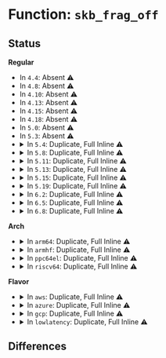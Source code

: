 # Function: <code>skb_frag_off</code>

## Status
<b>Regular</b>
<ul>
<li>
In <code>4.4</code>: Absent ⚠️
</li>
<li>
In <code>4.8</code>: Absent ⚠️
</li>
<li>
In <code>4.10</code>: Absent ⚠️
</li>
<li>
In <code>4.13</code>: Absent ⚠️
</li>
<li>
In <code>4.15</code>: Absent ⚠️
</li>
<li>
In <code>4.18</code>: Absent ⚠️
</li>
<li>
In <code>5.0</code>: Absent ⚠️
</li>
<li>
In <code>5.3</code>: Absent ⚠️
</li>
<li>
<details>
<summary>In <code>5.4</code>: Duplicate, Full Inline ⚠️</summary>

**Collision:** Static Duplication

**Inline:** Full

**Transformation:** False

**Instances:**

```
In drivers/net/xen-netfront.c (0)
Location: include/linux/skbuff.h:2898
Inline: True
```
```
In net/core/skbuff.c (0)
Location: include/linux/skbuff.h:2898
Inline: True
```
```
In net/core/datagram.c (0)
Location: include/linux/skbuff.h:2898
Inline: True
```
```
In net/core/dev.c (0)
Location: include/linux/skbuff.h:2898
Inline: True
```
```
In net/core/tso.c (0)
Location: include/linux/skbuff.h:2898
Inline: True
```
```
In net/ipv4/ip_output.c (0)
Location: include/linux/skbuff.h:2898
Inline: True
```
```
In net/ipv4/tcp.c (0)
Location: include/linux/skbuff.h:2898
Inline: True
```
```
In net/ipv6/ip6_output.c (0)
Location: include/linux/skbuff.h:2898
Inline: True
```
</details>
</li>
<li>
<details>
<summary>In <code>5.8</code>: Duplicate, Full Inline ⚠️</summary>

**Collision:** Static Duplication

**Inline:** Full

**Transformation:** False

**Instances:**

```
In drivers/net/xen-netfront.c (ffffffff8189939d)
Location: include/linux/skbuff.h:2921
Inline: True
Inline callers:
  - drivers/net/xen-netfront.c:xennet_start_xmit
  - drivers/net/xen-netfront.c:xennet_start_xmit
```
```
In net/core/skbuff.c (ffffffff819ea75f)
Location: include/linux/skbuff.h:2921
Inline: True
Inline callers:
  - net/core/skbuff.c:__skb_to_sgvec
  - net/core/skbuff.c:skb_append_pagefrags
  - net/core/skbuff.c:skb_seq_read
  - net/core/skbuff.c:skb_shift
  - net/core/skbuff.c:skb_shift
  - net/core/skbuff.c:skb_copy_and_csum_bits
  - net/core/skbuff.c:__skb_checksum
  - net/core/skbuff.c:skb_store_bits
  - net/core/skbuff.c:skb_send_sock_locked
  - net/core/skbuff.c:skb_copy_bits
  - net/core/skbuff.c:skb_copy_ubufs
  - net/core/skbuff.c:skb_dump
```
```
In net/core/datagram.c (ffffffff819f4d22)
Location: include/linux/skbuff.h:2921
Inline: True
Inline callers:
  - net/core/datagram.c:skb_copy_datagram_from_iter
  - net/core/datagram.c:__skb_datagram_iter
```
```
In net/core/dev.c (ffffffff819fdc1b)
Location: include/linux/skbuff.h:2921
Inline: True
Inline callers:
  - net/core/dev.c:skb_gro_reset_offset
```
```
In net/core/tso.c (ffffffff81a3475e)
Location: include/linux/skbuff.h:2921
Inline: True
Inline callers:
  - net/core/tso.c:tso_start
```
```
In net/ipv4/ip_output.c (ffffffff81a9d304)
Location: include/linux/skbuff.h:2921
Inline: True
Inline callers:
  - net/ipv4/ip_output.c:__ip_append_data
```
```
In net/ipv4/tcp.c (ffffffff81aa912f)
Location: include/linux/skbuff.h:2921
Inline: True
Inline callers:
  - net/ipv4/tcp.c:tcp_md5_hash_skb_data
  - net/ipv4/tcp.c:tcp_zerocopy_receive
  - net/ipv4/tcp.c:tcp_zerocopy_receive
  - net/ipv4/tcp.c:tcp_sendmsg_locked
  - net/ipv4/tcp.c:do_tcp_sendpages
```
```
In net/ipv6/ip6_output.c (ffffffff81b2eb75)
Location: include/linux/skbuff.h:2921
Inline: True
```
</details>
</li>
<li>
<details>
<summary>In <code>5.11</code>: Duplicate, Full Inline ⚠️</summary>

**Collision:** Static Duplication

**Inline:** Full

**Transformation:** False

**Instances:**

```
In drivers/net/xen-netfront.c (ffffffff818a789d)
Location: include/linux/skbuff.h:2947
Inline: True
Inline callers:
  - drivers/net/xen-netfront.c:xennet_start_xmit
  - drivers/net/xen-netfront.c:xennet_start_xmit
```
```
In net/core/skbuff.c (ffffffff819ea49f)
Location: include/linux/skbuff.h:2947
Inline: True
Inline callers:
  - net/core/skbuff.c:__skb_to_sgvec
  - net/core/skbuff.c:skb_append_pagefrags
  - net/core/skbuff.c:skb_seq_read
  - net/core/skbuff.c:skb_shift
  - net/core/skbuff.c:skb_shift
  - net/core/skbuff.c:skb_copy_and_csum_bits
  - net/core/skbuff.c:__skb_checksum
  - net/core/skbuff.c:skb_store_bits
  - net/core/skbuff.c:skb_send_sock_locked
  - net/core/skbuff.c:skb_copy_bits
  - net/core/skbuff.c:skb_copy_ubufs
  - net/core/skbuff.c:skb_dump
```
```
In net/core/datagram.c (ffffffff819f4efd)
Location: include/linux/skbuff.h:2947
Inline: True
Inline callers:
  - net/core/datagram.c:__zerocopy_sg_from_iter
  - net/core/datagram.c:skb_copy_datagram_from_iter
  - net/core/datagram.c:__skb_datagram_iter
```
```
In net/core/dev.c (ffffffff819fd76b)
Location: include/linux/skbuff.h:2947
Inline: True
Inline callers:
  - net/core/dev.c:skb_gro_reset_offset
```
```
In net/core/tso.c (ffffffff81a36ab6)
Location: include/linux/skbuff.h:2947
Inline: True
Inline callers:
  - net/core/tso.c:tso_start
```
```
In net/ipv4/ip_output.c (ffffffff81aa71c4)
Location: include/linux/skbuff.h:2947
Inline: True
Inline callers:
  - net/ipv4/ip_output.c:__ip_append_data
```
```
In net/ipv4/tcp.c (ffffffff81ab361f)
Location: include/linux/skbuff.h:2947
Inline: True
Inline callers:
  - net/ipv4/tcp.c:tcp_md5_hash_skb_data
  - net/ipv4/tcp.c:tcp_zerocopy_receive
  - net/ipv4/tcp.c:tcp_zerocopy_receive
  - net/ipv4/tcp.c:tcp_sendmsg_locked
  - net/ipv4/tcp.c:tcp_build_frag
```
```
In net/ipv6/ip6_output.c (ffffffff81b3d5c5)
Location: include/linux/skbuff.h:2947
Inline: True
```
</details>
</li>
<li>
<details>
<summary>In <code>5.13</code>: Duplicate, Full Inline ⚠️</summary>

**Collision:** Static Duplication

**Inline:** Full

**Transformation:** False

**Instances:**

```
In drivers/net/xen-netfront.c (ffffffff8188b14f)
Location: include/linux/skbuff.h:3011
Inline: True
Inline callers:
  - drivers/net/xen-netfront.c:xennet_start_xmit
  - drivers/net/xen-netfront.c:xennet_start_xmit
```
```
In net/core/skbuff.c (ffffffff819d0a5f)
Location: include/linux/skbuff.h:3011
Inline: True
Inline callers:
  - net/core/skbuff.c:__skb_to_sgvec
  - net/core/skbuff.c:skb_append_pagefrags
  - net/core/skbuff.c:skb_seq_read
  - net/core/skbuff.c:skb_shift
  - net/core/skbuff.c:skb_shift
  - net/core/skbuff.c:skb_copy_and_csum_bits
  - net/core/skbuff.c:__skb_checksum
  - net/core/skbuff.c:skb_store_bits
  - net/core/skbuff.c:__skb_send_sock
  - net/core/skbuff.c:skb_copy_bits
  - net/core/skbuff.c:skb_copy_ubufs
  - net/core/skbuff.c:skb_dump
```
```
In net/core/datagram.c (ffffffff819db085)
Location: include/linux/skbuff.h:3011
Inline: True
Inline callers:
  - net/core/datagram.c:__zerocopy_sg_from_iter
  - net/core/datagram.c:skb_copy_datagram_from_iter
  - net/core/datagram.c:__skb_datagram_iter
```
```
In net/core/dev.c (ffffffff819f2623)
Location: include/linux/skbuff.h:3011
Inline: True
Inline callers:
  - net/core/dev.c:napi_gro_frags
  - net/core/dev.c:napi_gro_receive
```
```
In net/core/tso.c (ffffffff81a1dc31)
Location: include/linux/skbuff.h:3011
Inline: True
Inline callers:
  - net/core/tso.c:tso_start
```
```
In net/ipv4/ip_output.c (ffffffff81a9235f)
Location: include/linux/skbuff.h:3011
Inline: True
Inline callers:
  - net/ipv4/ip_output.c:__ip_append_data
```
```
In net/ipv4/tcp.c (ffffffff81a9e79d)
Location: include/linux/skbuff.h:3011
Inline: True
Inline callers:
  - net/ipv4/tcp.c:tcp_md5_hash_skb_data
  - net/ipv4/tcp.c:tcp_zerocopy_receive
  - net/ipv4/tcp.c:tcp_zerocopy_receive
  - net/ipv4/tcp.c:receive_fallback_to_copy
  - net/ipv4/tcp.c:receive_fallback_to_copy
  - net/ipv4/tcp.c:tcp_sendmsg_locked
  - net/ipv4/tcp.c:tcp_build_frag
```
```
In net/ipv6/ip6_output.c (ffffffff81b2aa5f)
Location: include/linux/skbuff.h:3011
Inline: True
```
</details>
</li>
<li>
<details>
<summary>In <code>5.15</code>: Duplicate, Full Inline ⚠️</summary>

**Collision:** Static Duplication

**Inline:** Full

**Transformation:** False

**Instances:**

```
In drivers/net/xen-netfront.c (ffffffff8191dcf9)
Location: include/linux/skbuff.h:3040
Inline: True
Inline callers:
  - drivers/net/xen-netfront.c:xennet_start_xmit
  - drivers/net/xen-netfront.c:xennet_start_xmit
```
```
In net/core/skbuff.c (ffffffff81a7fc10)
Location: include/linux/skbuff.h:3040
Inline: True
Inline callers:
  - net/core/skbuff.c:__skb_to_sgvec
  - net/core/skbuff.c:skb_append_pagefrags
  - net/core/skbuff.c:skb_seq_read
  - net/core/skbuff.c:skb_shift
  - net/core/skbuff.c:skb_shift
  - net/core/skbuff.c:skb_copy_and_csum_bits
  - net/core/skbuff.c:__skb_checksum
  - net/core/skbuff.c:skb_store_bits
  - net/core/skbuff.c:__skb_send_sock
  - net/core/skbuff.c:skb_copy_bits
  - net/core/skbuff.c:skb_copy_ubufs
  - net/core/skbuff.c:skb_dump
```
```
In net/core/datagram.c (ffffffff81a8b734)
Location: include/linux/skbuff.h:3040
Inline: True
Inline callers:
  - net/core/datagram.c:__zerocopy_sg_from_iter
  - net/core/datagram.c:skb_copy_datagram_from_iter
  - net/core/datagram.c:__skb_datagram_iter
```
```
In net/core/dev.c (ffffffff81aa44f3)
Location: include/linux/skbuff.h:3040
Inline: True
Inline callers:
  - net/core/dev.c:napi_gro_frags
  - net/core/dev.c:napi_gro_receive
```
```
In net/core/tso.c (ffffffff81ad16d1)
Location: include/linux/skbuff.h:3040
Inline: True
Inline callers:
  - net/core/tso.c:tso_start
```
```
In net/ipv4/ip_output.c (ffffffff81b4d76c)
Location: include/linux/skbuff.h:3040
Inline: True
Inline callers:
  - net/ipv4/ip_output.c:__ip_append_data
```
```
In net/ipv4/tcp.c (ffffffff81b5a55b)
Location: include/linux/skbuff.h:3040
Inline: True
Inline callers:
  - net/ipv4/tcp.c:tcp_md5_hash_skb_data
  - net/ipv4/tcp.c:tcp_zerocopy_receive
  - net/ipv4/tcp.c:tcp_zerocopy_receive
  - net/ipv4/tcp.c:receive_fallback_to_copy
  - net/ipv4/tcp.c:receive_fallback_to_copy
  - net/ipv4/tcp.c:tcp_sendmsg_locked
  - net/ipv4/tcp.c:tcp_build_frag
```
```
In net/ipv6/ip6_output.c (ffffffff81bf0add)
Location: include/linux/skbuff.h:3040
Inline: True
```
</details>
</li>
<li>
<details>
<summary>In <code>5.19</code>: Duplicate, Full Inline ⚠️</summary>

**Collision:** Static Duplication

**Inline:** Full

**Transformation:** False

**Instances:**

```
In drivers/net/xen-netfront.c (ffffffff81a75435)
Location: include/linux/skbuff.h:3409
Inline: True
Inline callers:
  - drivers/net/xen-netfront.c:xennet_start_xmit
  - drivers/net/xen-netfront.c:xennet_start_xmit
```
```
In net/core/skbuff.c (ffffffff81bf4110)
Location: include/linux/skbuff.h:3409
Inline: True
Inline callers:
  - net/core/skbuff.c:__skb_to_sgvec
  - net/core/skbuff.c:skb_append_pagefrags
  - net/core/skbuff.c:skb_seq_read
  - net/core/skbuff.c:skb_shift
  - net/core/skbuff.c:skb_shift
  - net/core/skbuff.c:skb_copy_and_csum_bits
  - net/core/skbuff.c:__skb_checksum
  - net/core/skbuff.c:skb_store_bits
  - net/core/skbuff.c:__skb_send_sock
  - net/core/skbuff.c:skb_copy_bits
  - net/core/skbuff.c:skb_copy_ubufs
  - net/core/skbuff.c:skb_dump
```
```
In net/core/datagram.c (ffffffff81c00d6d)
Location: include/linux/skbuff.h:3409
Inline: True
Inline callers:
  - net/core/datagram.c:__zerocopy_sg_from_iter
  - net/core/datagram.c:skb_copy_datagram_from_iter
  - net/core/datagram.c:__skb_datagram_iter
```
```
In net/core/filter.c (ffffffff81c3f635)
Location: include/linux/skbuff.h:3409
Inline: True
Inline callers:
  - net/core/filter.c:bpf_xdp_adjust_tail
  - net/core/filter.c:bpf_xdp_pointer
  - net/core/filter.c:bpf_xdp_copy_buf
```
```
In net/core/tso.c (ffffffff81c4f047)
Location: include/linux/skbuff.h:3409
Inline: True
Inline callers:
  - net/core/tso.c:tso_start
```
```
In net/core/xdp.c (ffffffff81c51ce1)
Location: include/linux/skbuff.h:3409
Inline: True
```
```
In net/core/gro.c (ffffffff81c544c3)
Location: include/linux/skbuff.h:3409
Inline: True
Inline callers:
  - net/core/gro.c:napi_gro_frags
  - net/core/gro.c:napi_gro_receive
```
```
In net/bpf/test_run.c (ffffffff81cb35a7)
Location: include/linux/skbuff.h:3409
Inline: True
```
```
In net/ipv4/ip_output.c (ffffffff81cdaec0)
Location: include/linux/skbuff.h:3409
Inline: True
Inline callers:
  - net/ipv4/ip_output.c:__ip_append_data
```
```
In net/ipv4/tcp.c (ffffffff81ce9072)
Location: include/linux/skbuff.h:3409
Inline: True
Inline callers:
  - net/ipv4/tcp.c:tcp_md5_hash_skb_data
  - net/ipv4/tcp.c:tcp_zerocopy_receive
  - net/ipv4/tcp.c:tcp_zerocopy_receive
  - net/ipv4/tcp.c:receive_fallback_to_copy
  - net/ipv4/tcp.c:receive_fallback_to_copy
  - net/ipv4/tcp.c:tcp_sendmsg_locked
  - net/ipv4/tcp.c:tcp_build_frag
```
```
In net/ipv6/ip6_output.c (ffffffff81d890ec)
Location: include/linux/skbuff.h:3409
Inline: True
```
```
In net/mptcp/protocol.c (ffffffff81e1f7a7)
Location: include/linux/skbuff.h:3409
Inline: True
Inline callers:
  - net/mptcp/protocol.c:mptcp_sendmsg_frag
```
</details>
</li>
<li>
<details>
<summary>In <code>6.2</code>: Duplicate, Full Inline ⚠️</summary>

**Collision:** Static Duplication

**Inline:** Full

**Transformation:** False

**Instances:**

```
In drivers/net/xen-netfront.c (ffffffff81c06e8f)
Location: include/linux/skbuff.h:3302
Inline: True
Inline callers:
  - drivers/net/xen-netfront.c:xennet_start_xmit
  - drivers/net/xen-netfront.c:xennet_start_xmit
```
```
In net/core/skbuff.c (ffffffff81da1f20)
Location: include/linux/skbuff.h:3302
Inline: True
Inline callers:
  - net/core/skbuff.c:__skb_to_sgvec
  - net/core/skbuff.c:skb_append_pagefrags
  - net/core/skbuff.c:skb_seq_read
  - net/core/skbuff.c:skb_shift
  - net/core/skbuff.c:skb_shift
  - net/core/skbuff.c:skb_copy_and_csum_bits
  - net/core/skbuff.c:__skb_checksum
  - net/core/skbuff.c:skb_store_bits
  - net/core/skbuff.c:__skb_send_sock
  - net/core/skbuff.c:skb_copy_bits
  - net/core/skbuff.c:skb_copy_ubufs
  - net/core/skbuff.c:skb_dump
```
```
In net/core/datagram.c (ffffffff81db019b)
Location: include/linux/skbuff.h:3302
Inline: True
Inline callers:
  - net/core/datagram.c:__zerocopy_sg_from_iter
  - net/core/datagram.c:skb_copy_datagram_from_iter
  - net/core/datagram.c:__skb_datagram_iter
```
```
In net/core/filter.c (ffffffff81df3b45)
Location: include/linux/skbuff.h:3302
Inline: True
Inline callers:
  - net/core/filter.c:bpf_xdp_adjust_tail
  - net/core/filter.c:bpf_xdp_pointer
  - net/core/filter.c:bpf_xdp_copy_buf
```
```
In net/core/tso.c (ffffffff81e040f7)
Location: include/linux/skbuff.h:3302
Inline: True
Inline callers:
  - net/core/tso.c:tso_start
```
```
In net/core/xdp.c (ffffffff81e0708e)
Location: include/linux/skbuff.h:3302
Inline: True
```
```
In net/core/gro.c (ffffffff81e09c13)
Location: include/linux/skbuff.h:3302
Inline: True
Inline callers:
  - net/core/gro.c:napi_gro_frags
  - net/core/gro.c:napi_gro_receive
```
```
In net/bpf/test_run.c (ffffffff81e7172b)
Location: include/linux/skbuff.h:3302
Inline: True
```
```
In net/ipv4/ip_output.c (ffffffff81e9b79a)
Location: include/linux/skbuff.h:3302
Inline: True
Inline callers:
  - net/ipv4/ip_output.c:__ip_append_data
```
```
In net/ipv4/tcp.c (ffffffff81eac5f2)
Location: include/linux/skbuff.h:3302
Inline: True
Inline callers:
  - net/ipv4/tcp.c:tcp_md5_hash_skb_data
  - net/ipv4/tcp.c:tcp_zerocopy_receive
  - net/ipv4/tcp.c:tcp_zerocopy_receive
  - net/ipv4/tcp.c:receive_fallback_to_copy
  - net/ipv4/tcp.c:receive_fallback_to_copy
  - net/ipv4/tcp.c:tcp_sendmsg_locked
  - net/ipv4/tcp.c:tcp_build_frag
```
```
In net/ipv6/ip6_output.c (ffffffff81f56feb)
Location: include/linux/skbuff.h:3302
Inline: True
```
```
In net/mptcp/protocol.c (ffffffff81ff62ed)
Location: include/linux/skbuff.h:3302
Inline: True
Inline callers:
  - net/mptcp/protocol.c:mptcp_sendmsg_frag
```
</details>
</li>
<li>
<details>
<summary>In <code>6.5</code>: Duplicate, Full Inline ⚠️</summary>

**Collision:** Static Duplication

**Inline:** Full

**Transformation:** False

**Instances:**

```
In drivers/net/virtio_net.c (ffffffff81c55a82)
Location: include/linux/skbuff.h:3356
Inline: True
Inline callers:
  - drivers/net/virtio_net.c:receive_mergeable
  - drivers/net/virtio_net.c:__virtnet_xdp_xmit_one
```
```
In drivers/net/xen-netfront.c (ffffffff81c6c57e)
Location: include/linux/skbuff.h:3356
Inline: True
Inline callers:
  - drivers/net/xen-netfront.c:xennet_start_xmit
  - drivers/net/xen-netfront.c:xennet_start_xmit
```
```
In net/core/skbuff.c (ffffffff81e10784)
Location: include/linux/skbuff.h:3356
Inline: True
Inline callers:
  - net/core/skbuff.c:__skb_to_sgvec
  - net/core/skbuff.c:skb_append_pagefrags
  - net/core/skbuff.c:skb_seq_read
  - net/core/skbuff.c:skb_shift
  - net/core/skbuff.c:skb_shift
  - net/core/skbuff.c:skb_copy_and_csum_bits
  - net/core/skbuff.c:__skb_checksum
  - net/core/skbuff.c:skb_store_bits
  - net/core/skbuff.c:__skb_send_sock
  - net/core/skbuff.c:skb_copy_bits
  - net/core/skbuff.c:skb_copy_ubufs
  - net/core/skbuff.c:skb_dump
```
```
In net/core/datagram.c (ffffffff81e2048b)
Location: include/linux/skbuff.h:3356
Inline: True
Inline callers:
  - net/core/datagram.c:__zerocopy_sg_from_iter
  - net/core/datagram.c:skb_copy_datagram_from_iter
  - net/core/datagram.c:__skb_datagram_iter
```
```
In net/core/filter.c (ffffffff81e63536)
Location: include/linux/skbuff.h:3356
Inline: True
Inline callers:
  - net/core/filter.c:bpf_xdp_adjust_tail
  - net/core/filter.c:bpf_xdp_pointer
  - net/core/filter.c:bpf_xdp_copy_buf
```
```
In net/core/tso.c (ffffffff81e767f4)
Location: include/linux/skbuff.h:3356
Inline: True
Inline callers:
  - net/core/tso.c:tso_start
```
```
In net/core/xdp.c (ffffffff81e7937c)
Location: include/linux/skbuff.h:3356
Inline: True
```
```
In net/core/gro.c (ffffffff81e7c3d9)
Location: include/linux/skbuff.h:3356
Inline: True
Inline callers:
  - net/core/gro.c:napi_gro_frags
  - net/core/gro.c:napi_gro_receive
```
```
In net/bpf/test_run.c (ffffffff81ecd9eb)
Location: include/linux/skbuff.h:3356
Inline: True
```
```
In net/ipv4/ip_output.c (ffffffff81efa34c)
Location: include/linux/skbuff.h:3356
Inline: True
Inline callers:
  - net/ipv4/ip_output.c:__ip_append_data
```
```
In net/ipv4/tcp.c (ffffffff81f0acd5)
Location: include/linux/skbuff.h:3356
Inline: True
Inline callers:
  - net/ipv4/tcp.c:tcp_md5_hash_skb_data
  - net/ipv4/tcp.c:tcp_zerocopy_receive
  - net/ipv4/tcp.c:tcp_zerocopy_receive
  - net/ipv4/tcp.c:receive_fallback_to_copy
  - net/ipv4/tcp.c:receive_fallback_to_copy
  - net/ipv4/tcp.c:tcp_sendmsg_locked
```
```
In net/ipv4/tcp_output.c (ffffffff81f2291d)
Location: include/linux/skbuff.h:3356
Inline: True
Inline callers:
  - net/ipv4/tcp_output.c:tcp_clone_payload
  - net/ipv4/tcp_output.c:tcp_clone_payload
```
```
In net/ipv6/ip6_output.c (ffffffff81fb6c0e)
Location: include/linux/skbuff.h:3356
Inline: True
```
```
In net/mptcp/protocol.c (ffffffff820723f1)
Location: include/linux/skbuff.h:3356
Inline: True
Inline callers:
  - net/mptcp/protocol.c:mptcp_sendmsg_frag
```
</details>
</li>
<li>
<details>
<summary>In <code>6.8</code>: Duplicate, Full Inline ⚠️</summary>

**Collision:** Static Duplication

**Inline:** Full

**Transformation:** False

**Instances:**

```
In drivers/net/virtio_net.c (ffffffff81d0c127)
Location: include/linux/skbuff.h:3379
Inline: True
Inline callers:
  - drivers/net/virtio_net.c:receive_mergeable
  - drivers/net/virtio_net.c:__virtnet_xdp_xmit_one
```
```
In drivers/net/xen-netfront.c (ffffffff81d20f2a)
Location: include/linux/skbuff.h:3379
Inline: True
Inline callers:
  - drivers/net/xen-netfront.c:xennet_start_xmit
  - drivers/net/xen-netfront.c:xennet_start_xmit
```
```
In net/core/skbuff.c (ffffffff81ecd2a4)
Location: include/linux/skbuff.h:3379
Inline: True
Inline callers:
  - net/core/skbuff.c:__skb_to_sgvec
  - net/core/skbuff.c:skb_append_pagefrags
  - net/core/skbuff.c:skb_seq_read
  - net/core/skbuff.c:skb_shift
  - net/core/skbuff.c:skb_shift
  - net/core/skbuff.c:skb_copy_and_csum_bits
  - net/core/skbuff.c:__skb_checksum
  - net/core/skbuff.c:skb_store_bits
  - net/core/skbuff.c:__skb_send_sock
  - net/core/skbuff.c:skb_copy_bits
  - net/core/skbuff.c:skb_copy_ubufs
  - net/core/skbuff.c:skb_dump
```
```
In net/core/datagram.c (ffffffff81ede365)
Location: include/linux/skbuff.h:3379
Inline: True
Inline callers:
  - net/core/datagram.c:__zerocopy_sg_from_iter
  - net/core/datagram.c:skb_copy_datagram_from_iter
  - net/core/datagram.c:__skb_datagram_iter
```
```
In net/core/filter.c (ffffffff81f27c64)
Location: include/linux/skbuff.h:3379
Inline: True
Inline callers:
  - net/core/filter.c:bpf_xdp_adjust_tail
  - net/core/filter.c:bpf_xdp_pointer
  - net/core/filter.c:bpf_xdp_copy_buf
```
```
In net/core/tso.c (ffffffff81f367b7)
Location: include/linux/skbuff.h:3379
Inline: True
Inline callers:
  - net/core/tso.c:tso_start
```
```
In net/core/xdp.c (ffffffff81f3940c)
Location: include/linux/skbuff.h:3379
Inline: True
```
```
In net/core/gro.c (ffffffff81f3c729)
Location: include/linux/skbuff.h:3379
Inline: True
Inline callers:
  - net/core/gro.c:napi_gro_frags
  - net/core/gro.c:napi_gro_receive
```
```
In net/bpf/test_run.c (ffffffff81f9121b)
Location: include/linux/skbuff.h:3379
Inline: True
```
```
In net/ipv4/ip_output.c (ffffffff81fbe29b)
Location: include/linux/skbuff.h:3379
Inline: True
Inline callers:
  - net/ipv4/ip_output.c:__ip_append_data
```
```
In net/ipv4/tcp.c (ffffffff81fd2ec7)
Location: include/linux/skbuff.h:3379
Inline: True
Inline callers:
  - net/ipv4/tcp.c:tcp_zerocopy_receive
  - net/ipv4/tcp.c:tcp_zerocopy_receive
  - net/ipv4/tcp.c:receive_fallback_to_copy
  - net/ipv4/tcp.c:receive_fallback_to_copy
  - net/ipv4/tcp.c:tcp_sendmsg_locked
```
```
In net/ipv4/tcp_output.c (ffffffff81fe630d)
Location: include/linux/skbuff.h:3379
Inline: True
Inline callers:
  - net/ipv4/tcp_output.c:tcp_clone_payload
  - net/ipv4/tcp_output.c:tcp_clone_payload
```
```
In net/ipv4/tcp_sigpool.c (ffffffff8204c846)
Location: include/linux/skbuff.h:3379
Inline: True
Inline callers:
  - net/ipv4/tcp_sigpool.c:tcp_sigpool_hash_skb_data
```
```
In net/ipv6/ip6_output.c (ffffffff82084398)
Location: include/linux/skbuff.h:3379
Inline: True
```
```
In net/xdp/xsk.c (ffffffff8213c763)
Location: include/linux/skbuff.h:3379
Inline: True
Inline callers:
  - net/xdp/xsk.c:xsk_copy_xdp
```
```
In net/mptcp/protocol.c (ffffffff82146549)
Location: include/linux/skbuff.h:3379
Inline: True
Inline callers:
  - net/mptcp/protocol.c:mptcp_sendmsg_frag
```
</details>
</li>
</ul>
<b>Arch</b>
<ul>
<li>
<details>
<summary>In <code>arm64</code>: Duplicate, Full Inline ⚠️</summary>

**Collision:** Static Duplication

**Inline:** Full

**Transformation:** False

**Instances:**

```
In drivers/net/ethernet/broadcom/bgmac.c (0)
Location: include/linux/skbuff.h:2898
Inline: True
```
```
In drivers/net/ethernet/freescale/fec_main.c (0)
Location: include/linux/skbuff.h:2898
Inline: True
```
```
In drivers/net/xen-netfront.c (0)
Location: include/linux/skbuff.h:2898
Inline: True
```
```
In net/core/skbuff.c (0)
Location: include/linux/skbuff.h:2898
Inline: True
```
```
In net/core/datagram.c (0)
Location: include/linux/skbuff.h:2898
Inline: True
```
```
In net/core/dev.c (0)
Location: include/linux/skbuff.h:2898
Inline: True
```
```
In net/core/tso.c (0)
Location: include/linux/skbuff.h:2898
Inline: True
```
```
In net/ipv4/ip_output.c (0)
Location: include/linux/skbuff.h:2898
Inline: True
```
```
In net/ipv4/tcp.c (0)
Location: include/linux/skbuff.h:2898
Inline: True
```
```
In net/ipv6/ip6_output.c (0)
Location: include/linux/skbuff.h:2898
Inline: True
```
</details>
</li>
<li>
<details>
<summary>In <code>armhf</code>: Duplicate, Full Inline ⚠️</summary>

**Collision:** Static Duplication

**Inline:** Full

**Transformation:** False

**Instances:**

```
In drivers/net/ethernet/freescale/fec_main.c (c0acd3d4)
Location: include/linux/skbuff.h:2898
Inline: True
Inline callers:
  - drivers/net/ethernet/freescale/fec_main.c:fec_enet_txq_submit_skb
```
```
In net/core/skbuff.c (c0cd0e7c)
Location: include/linux/skbuff.h:2898
Inline: True
Inline callers:
  - net/core/skbuff.c:__skb_to_sgvec
  - net/core/skbuff.c:skb_append_pagefrags
  - net/core/skbuff.c:skb_seq_read
  - net/core/skbuff.c:skb_shift
  - net/core/skbuff.c:skb_shift
  - net/core/skbuff.c:skb_copy_and_csum_bits
  - net/core/skbuff.c:__skb_checksum
  - net/core/skbuff.c:skb_store_bits
  - net/core/skbuff.c:skb_send_sock_locked
  - net/core/skbuff.c:__skb_splice_bits
  - net/core/skbuff.c:skb_copy_bits
  - net/core/skbuff.c:skb_copy_ubufs
  - net/core/skbuff.c:skb_dump
```
```
In net/core/datagram.c (c0cd8398)
Location: include/linux/skbuff.h:2898
Inline: True
Inline callers:
  - net/core/datagram.c:skb_copy_datagram_from_iter
  - net/core/datagram.c:__skb_datagram_iter
```
```
In net/core/dev.c (c0ce49d8)
Location: include/linux/skbuff.h:2898
Inline: True
Inline callers:
  - net/core/dev.c:skb_gro_reset_offset
```
```
In net/core/tso.c (c0d1df5c)
Location: include/linux/skbuff.h:2898
Inline: True
Inline callers:
  - net/core/tso.c:tso_start
```
```
In net/ipv4/ip_output.c (c0d736f4)
Location: include/linux/skbuff.h:2898
Inline: True
Inline callers:
  - net/ipv4/ip_output.c:__ip_append_data
```
```
In net/ipv4/tcp.c (c0d7efe4)
Location: include/linux/skbuff.h:2898
Inline: True
Inline callers:
  - net/ipv4/tcp.c:tcp_md5_hash_skb_data
  - net/ipv4/tcp.c:tcp_sendmsg_locked
  - net/ipv4/tcp.c:do_tcp_sendpages
```
```
In net/ipv6/ip6_output.c (c0e00bec)
Location: include/linux/skbuff.h:2898
Inline: True
Inline callers:
  - net/ipv6/ip6_output.c:__ip6_append_data
```
</details>
</li>
<li>
<details>
<summary>In <code>ppc64el</code>: Duplicate, Full Inline ⚠️</summary>

**Collision:** Static Duplication

**Inline:** Full

**Transformation:** False

**Instances:**

```
In net/core/skbuff.c (0)
Location: include/linux/skbuff.h:2898
Inline: True
```
```
In net/core/datagram.c (0)
Location: include/linux/skbuff.h:2898
Inline: True
```
```
In net/core/dev.c (0)
Location: include/linux/skbuff.h:2898
Inline: True
```
```
In net/core/tso.c (0)
Location: include/linux/skbuff.h:2898
Inline: True
```
```
In net/ipv4/ip_output.c (0)
Location: include/linux/skbuff.h:2898
Inline: True
```
```
In net/ipv4/tcp.c (0)
Location: include/linux/skbuff.h:2898
Inline: True
```
```
In net/ipv6/ip6_output.c (0)
Location: include/linux/skbuff.h:2898
Inline: True
```
</details>
</li>
<li>
<details>
<summary>In <code>riscv64</code>: Duplicate, Full Inline ⚠️</summary>

**Collision:** Static Duplication

**Inline:** Full

**Transformation:** False

**Instances:**

```
In net/core/skbuff.c (0)
Location: include/linux/skbuff.h:2898
Inline: True
```
```
In net/core/datagram.c (0)
Location: include/linux/skbuff.h:2898
Inline: True
```
```
In net/core/dev.c (0)
Location: include/linux/skbuff.h:2898
Inline: True
```
```
In net/core/tso.c (0)
Location: include/linux/skbuff.h:2898
Inline: True
```
```
In net/ipv4/ip_output.c (0)
Location: include/linux/skbuff.h:2898
Inline: True
```
```
In net/ipv4/tcp.c (0)
Location: include/linux/skbuff.h:2898
Inline: True
```
```
In net/ipv6/ip6_output.c (0)
Location: include/linux/skbuff.h:2898
Inline: True
```
</details>
</li>
</ul>
<b>Flavor</b>
<ul>
<li>
<details>
<summary>In <code>aws</code>: Duplicate, Full Inline ⚠️</summary>

**Collision:** Static Duplication

**Inline:** Full

**Transformation:** False

**Instances:**

```
In drivers/net/xen-netfront.c (0)
Location: include/linux/skbuff.h:2898
Inline: True
```
```
In net/core/skbuff.c (0)
Location: include/linux/skbuff.h:2898
Inline: True
```
```
In net/core/datagram.c (0)
Location: include/linux/skbuff.h:2898
Inline: True
```
```
In net/core/dev.c (0)
Location: include/linux/skbuff.h:2898
Inline: True
```
```
In net/core/tso.c (0)
Location: include/linux/skbuff.h:2898
Inline: True
```
```
In net/ipv4/ip_output.c (0)
Location: include/linux/skbuff.h:2898
Inline: True
```
```
In net/ipv4/tcp.c (0)
Location: include/linux/skbuff.h:2898
Inline: True
```
```
In net/ipv6/ip6_output.c (0)
Location: include/linux/skbuff.h:2898
Inline: True
```
</details>
</li>
<li>
<details>
<summary>In <code>azure</code>: Duplicate, Full Inline ⚠️</summary>

**Collision:** Static Duplication

**Inline:** Full

**Transformation:** False

**Instances:**

```
In net/core/skbuff.c (0)
Location: include/linux/skbuff.h:2898
Inline: True
```
```
In net/core/datagram.c (0)
Location: include/linux/skbuff.h:2898
Inline: True
```
```
In net/core/dev.c (0)
Location: include/linux/skbuff.h:2898
Inline: True
```
```
In net/core/tso.c (0)
Location: include/linux/skbuff.h:2898
Inline: True
```
```
In net/ipv4/ip_output.c (0)
Location: include/linux/skbuff.h:2898
Inline: True
```
```
In net/ipv4/tcp.c (0)
Location: include/linux/skbuff.h:2898
Inline: True
```
```
In net/ipv6/ip6_output.c (0)
Location: include/linux/skbuff.h:2898
Inline: True
```
</details>
</li>
<li>
<details>
<summary>In <code>gcp</code>: Duplicate, Full Inline ⚠️</summary>

**Collision:** Static Duplication

**Inline:** Full

**Transformation:** False

**Instances:**

```
In drivers/net/xen-netfront.c (0)
Location: include/linux/skbuff.h:2898
Inline: True
```
```
In net/core/skbuff.c (0)
Location: include/linux/skbuff.h:2898
Inline: True
```
```
In net/core/datagram.c (0)
Location: include/linux/skbuff.h:2898
Inline: True
```
```
In net/core/dev.c (0)
Location: include/linux/skbuff.h:2898
Inline: True
```
```
In net/core/tso.c (0)
Location: include/linux/skbuff.h:2898
Inline: True
```
```
In net/ipv4/ip_output.c (0)
Location: include/linux/skbuff.h:2898
Inline: True
```
```
In net/ipv4/tcp.c (0)
Location: include/linux/skbuff.h:2898
Inline: True
```
```
In net/ipv6/ip6_output.c (0)
Location: include/linux/skbuff.h:2898
Inline: True
```
</details>
</li>
<li>
<details>
<summary>In <code>lowlatency</code>: Duplicate, Full Inline ⚠️</summary>

**Collision:** Static Duplication

**Inline:** Full

**Transformation:** False

**Instances:**

```
In drivers/net/xen-netfront.c (0)
Location: include/linux/skbuff.h:2898
Inline: True
```
```
In net/core/skbuff.c (0)
Location: include/linux/skbuff.h:2898
Inline: True
```
```
In net/core/datagram.c (0)
Location: include/linux/skbuff.h:2898
Inline: True
```
```
In net/core/dev.c (0)
Location: include/linux/skbuff.h:2898
Inline: True
```
```
In net/core/tso.c (0)
Location: include/linux/skbuff.h:2898
Inline: True
```
```
In net/ipv4/ip_output.c (0)
Location: include/linux/skbuff.h:2898
Inline: True
```
```
In net/ipv4/tcp.c (0)
Location: include/linux/skbuff.h:2898
Inline: True
```
```
In net/ipv6/ip6_output.c (0)
Location: include/linux/skbuff.h:2898
Inline: True
```
</details>
</li>
</ul>

## Differences
